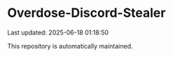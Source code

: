 # Overdose-Discord-Stealer

Last updated: 2025-06-18 01:18:50

This repository is automatically maintained.
